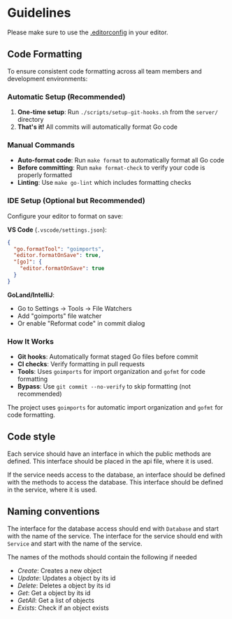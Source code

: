 # Guidelines

Please make sure to use the [.editorconfig](./../../.editorconfig) in your editor.

## Code Formatting

To ensure consistent code formatting across all team members and development environments:

### Automatic Setup (Recommended)
1. **One-time setup**: Run `./scripts/setup-git-hooks.sh` from the `server/` directory
2. **That's it!** All commits will automatically format Go code

### Manual Commands
- **Auto-format code**: Run `make format` to automatically format all Go code
- **Before committing**: Run `make format-check` to verify your code is properly formatted
- **Linting**: Use `make go-lint` which includes formatting checks

### IDE Setup (Optional but Recommended)
Configure your editor to format on save:

**VS Code** (`.vscode/settings.json`):
```json
{
  "go.formatTool": "goimports",
  "editor.formatOnSave": true,
  "[go]": {
    "editor.formatOnSave": true
  }
}
```

**GoLand/IntelliJ**:
- Go to Settings → Tools → File Watchers
- Add "goimports" file watcher
- Or enable "Reformat code" in commit dialog

### How It Works
- **Git hooks**: Automatically format staged Go files before commit
- **CI checks**: Verify formatting in pull requests
- **Tools**: Uses `goimports` for import organization and `gofmt` for code formatting
- **Bypass**: Use `git commit --no-verify` to skip formatting (not recommended)

The project uses `goimports` for automatic import organization and `gofmt` for code formatting.

## Code style

Each service should have an interface in which the public methods are defined.
This interface should be placed in the api file, where it is used.

If the service needs access to the database, an interface should be defined with the methods to access the database.
This interface should be defined in the service, where it is used.

## Naming conventions

The interface for the database access should end with `Database` and start with the name of the service.
The interface for the service should end with `Service` and start with the name of the service.

The names of the mothods should contain the following if needed

- *Create*: Creates a new object
- *Update*: Updates a object by its id
- *Delete*: Deletes a object by its id
- *Get*: Get a object by its id
- *GetAll*: Get a list of objects
- *Exists*: Check if an object exists
